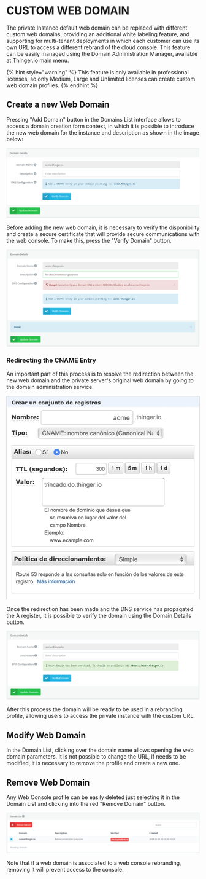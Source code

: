 # CUSTOM WEB DOMAIN

The private Instance default web domain can be replaced with different custom web domains, providing an additional white labeling feature, and supporting for multi-tenant deployments in which each customer can use its own URL to access a different rebrand of the cloud console. This feature can be easily managed using the Domain Administration Manager, available at Thinger.io main menu.

{% hint style="warning" %}
This feature is only available in professional licenses, so only Medium, Large and Unlimited licenses can create custom web domain profiles. &#x20;
{% endhint %}

## Create a new Web Domain

Pressing "Add Domain" button in the Domains List interface allows to access a domain creation form context, in which it is possible to introduce the new web domain for the instance and description as shown in the image below:&#x20;

![](<../.gitbook/assets/image (101).png>)

Before adding the new web domain, it is necessary to verify the disponibility and create a secure certificate that will provide secure communications with the web console. To make this, press the "Verify Domain" button.&#x20;

![](<../.gitbook/assets/image (165).png>)

### Redirecting the CNAME Entry&#x20;

An important part of this process is to resolve the redirection between the new web domain and the private server's original web domain by going to the domain administration service.&#x20;

![](<../.gitbook/assets/image (159).png>)

Once the redirection has been made and the DNS service has propagated the A register, it is possible to verify the domain using the Domain Details button.&#x20;

![](<../.gitbook/assets/image (138).png>)

After this process the domain will be ready to be used in a rebranding profile, allowing users to access the private instance with the custom URL.

## Modify Web Domain

In the Domain List, clicking over the domain name allows opening the web domain parameters. It is not possible to change the URL, if needs to be modified, it is necessary to remove the profile and create a new one.&#x20;

## Remove Web Domain

Any Web Console profile can be easily deleted just selecting it in the Domain List and clicking into the red "Remove Domain" button.

![](<../.gitbook/assets/image (115).png>)

Note that if a web domain is associated to a web console rebranding, removing it will prevent access to the console.



